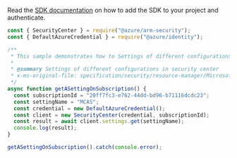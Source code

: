 Read the [SDK documentation](https://github.com/Azure/azure-sdk-for-js/blob/%40azure%2Farm-security_5.0.0/sdk/security/arm-security/README.md) on how to add the SDK to your project and authenticate.

```javascript
const { SecurityCenter } = require("@azure/arm-security");
const { DefaultAzureCredential } = require("@azure/identity");

/**
 * This sample demonstrates how to Settings of different configurations in security center
 *
 * @summary Settings of different configurations in security center
 * x-ms-original-file: specification/security/resource-manager/Microsoft.Security/stable/2021-07-01/examples/Settings/GetSetting_example.json
 */
async function getASettingOnSubscription() {
  const subscriptionId = "20ff7fc3-e762-44dd-bd96-b71116dcdc23";
  const settingName = "MCAS";
  const credential = new DefaultAzureCredential();
  const client = new SecurityCenter(credential, subscriptionId);
  const result = await client.settings.get(settingName);
  console.log(result);
}

getASettingOnSubscription().catch(console.error);
```
